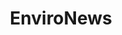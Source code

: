 ---
title: EnviroNews
crosslinks:
- shill
- environment
- science
- worldnews
- farming
- GMOMyths
---